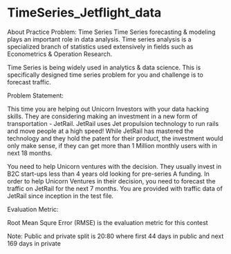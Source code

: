 # TimeSeries_Jetflight_data

About Practice Problem: Time Series
Time Series forecasting & modeling plays an important role in data analysis. Time series analysis is a specialized branch of statistics used extensively in fields such as Econometrics & Operation Research.

Time Series is being widely used in analytics & data science. This is specifically designed time series problem for you and challenge is to forecast traffic.

Problem Statement:

 
This time you are helping out Unicorn Investors with your data hacking skills. They are considering making an investment in a new form of transportation - JetRail. JetRail uses Jet propulsion technology to run rails and move people at a high speed! While JetRail has mastered the technology and they hold the patent for their product, the investment would only make sense, if they can get more than 1 Million monthly users with in next 18 months.
 
You need to help Unicorn ventures with the decision. They usually invest in B2C start-ups less than 4 years old looking for pre-series A funding. In order to help Unicorn Ventures in their decision, you need to forecast the traffic on JetRail for the next 7 months. You are provided with traffic data of JetRail since inception in the test file.


Evaluation Metric:

Root Mean Squre Error (RMSE) is the evaluation metric for this contest

Note: Public and private split is 20:80 where first 44 days in public and next 169 days in private
